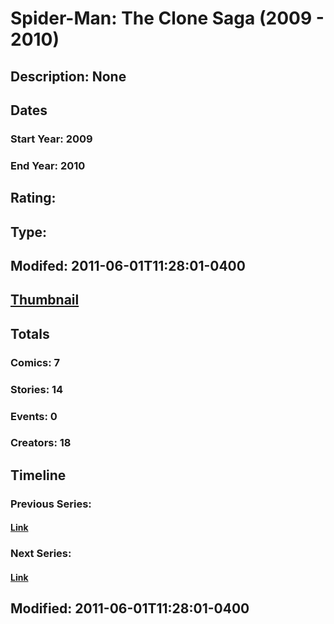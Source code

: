 # Spider-Man: The Clone Saga (2009 - 2010)
## Description: None
## Dates
### Start Year: 2009
### End Year: 2010
## Rating: 
## Type: 
## Modifed: 2011-06-01T11:28:01-0400
## [Thumbnail](http://i.annihil.us/u/prod/marvel/i/mg/2/90/4bae9de27f6cb.jpg)
## Totals
### Comics: 7
### Stories: 14
### Events: 0
### Creators: 18
## Timeline
### Previous Series: 
#### [Link]()
### Next Series: 
#### [Link]()
## Modified: 2011-06-01T11:28:01-0400